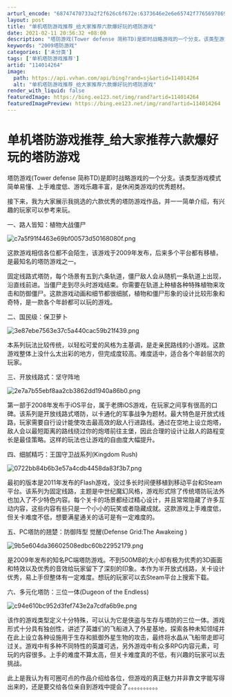 ```yaml
---
arturl_encode: "68747470733a2f2f626c6f672e:6373646e2e6e65742f77656978696e5f33393633303831332f:61727469636c652f64657461696c732f313134303134323634"
layout: post
title: "单机塔防游戏推荐_给大家推荐六款爆好玩的塔防游戏"
date: 2021-02-11 20:56:32 +08:00
description: "塔防游戏(Tower defense 简称TD)是即时战略游戏的一个分支。该类型游戏模式简单易懂、上"
keywords: "2009塔防游戏"
categories: ['未分类']
tags: ['单机塔防游戏推荐']
artid: "114014264"
image:
  path: https://api.vvhan.com/api/bing?rand=sj&artid=114014264
  alt: "单机塔防游戏推荐_给大家推荐六款爆好玩的塔防游戏"
render_with_liquid: false
featuredImage: https://bing.ee123.net/img/rand?artid=114014264
featuredImagePreview: https://bing.ee123.net/img/rand?artid=114014264
---
```


# 单机塔防游戏推荐\_给大家推荐六款爆好玩的塔防游戏

塔防游戏(Tower defense 简称TD)是即时战略游戏的一个分支。该类型游戏模式简单易懂、上手难度低、游戏乐趣丰富，是休闲类游戏的优秀题材。

接下来，我为大家展示我挑选的六款优秀的塔防游戏作品，并一一简单介绍，有兴趣的玩家可以参考来玩。

一、路人皆知：植物大战僵尸

![c7a5f91f4463e69bf00573d50168080f.png](https://i-blog.csdnimg.cn/blog_migrate/93a7e50ce4f2dbadb5a033044d38b425.jpeg)

这款游戏相信各位都不会陌生，该游戏于2009年发布，后来多个平台都有移植，是最知名的塔防游戏之一。

固定线路式塔防，每个场景有五到六条轨道，僵尸敌人会从随机一条轨道上出现，沿直线前进。当僵尸走到尽头时游戏结束。你需要在轨道上种植各种特殊植物来攻击和防御僵尸。这款游戏动画和细节都很细腻，植物和僵尸形象的设计比较形象和奇特，是一款各个年龄都可以玩的游戏。

二、国民级：保卫萝卜

![3e87ebe7563e37c5a440cac59b21f439.png](https://i-blog.csdnimg.cn/blog_migrate/6290f78d62e9568fae7ba6902546bb94.jpeg)

本系列玩法比较传统，以轻松可爱的风格为主基调，是走亲民路线的小游戏。这款游戏整体上没什么太出彩的地方，但完成度较高。难度适中，适合各个年龄层次的玩家。

三、开放线路式：坚守阵地

![2e7a7b55ebf8aa2cb3862dd1940a86b0.png](https://i-blog.csdnimg.cn/blog_migrate/c24cc3fb5263da04222440ef7b8e86a3.jpeg)

第一部于2008年发布于iOS平台，属于老牌iOS游戏，在玩家之间享有很高的口碑。该系列是开放线路式塔防，以卡通化的军事战争为题材。最大特色是开放式线路，玩家需要自行设计能使攻击最高效的敌人行进路线。通过在空地上设立炮塔，敌人会以最短距离的路线绕过你的炮塔前往主堡，因此合理的设计让敌人的路程变长是最佳策略。这样的玩法也让游戏的自由度大幅提升。

四、细腻精巧：王国守卫战系列(Kingdom Rush)

![0722bb84b6b3e57a4cdb4458da83f3b7.png](https://i-blog.csdnimg.cn/blog_migrate/317e82ed6939f8aaaa35ecdd10dcdc8b.jpeg)

最初的版本是2011年发布的Flash游戏，没过多长时间便移植到移动平台和Steam平台。该系列为固定线路，主题是中世纪魔幻风格，游戏形式除了传统塔防玩法外也加入了不少特色内容。每个关卡的场景都经过精心设计，并且常常隐藏了许多互动内容，这些内容有些只是一个小小的玩笑或者隐藏成就。这款游戏上手难度低，但关卡难度不低，想要满星通关的话可是有一定难度的。

五、PC塔防的翘楚：防御阵型 觉醒(Defense Grid:The Awakeing )

![9b5e604da36602508edbc60b22952179.png](https://i-blog.csdnimg.cn/blog_migrate/80a6b954b8136879239b012c62317cff.jpeg)

是2009年发布的知名PC端塔防游戏。不到500MB的大小却有极为优秀的3D画面和特效以及优秀的音效给玩家留下了深刻的印象。本作为半开放式线路，关卡设计优秀，易上手但整体有一定难度。想玩的玩家可以去Steam平台上搜索下载。

六、多元化塔防：三位一体(Dugeon of the Endless)

![c94e610bc952d3fef743e2a7cdfa6b9e.png](https://i-blog.csdnimg.cn/blog_migrate/4150bd6538a7617d7307c3efb17b74c6.jpeg)

该作的游戏类型定义十分特殊，可以认为它是侠盗与生存与塔防的三位一体。游戏形式十分具有独创性，讲述了英雄们的飞船进入了外星基地，探索各种未知领域并在此上设立各种设施用于生存和抵御外星生物的攻击，最终将水晶从飞船带走即可过关。游戏中有多种不同特性的英雄可选，另外游戏中有众多RPG内容元素，可玩的内容很多。上手的难度不算太高，但关卡难度真的不低，有兴趣的玩家可以去挑战。

此上是我认为有可圈可点的作品介绍给各位，但游戏的真正魅力并非靠文字能写得出来的，还是要交给各位亲自到游戏中提会了。。。。。。。。。。
